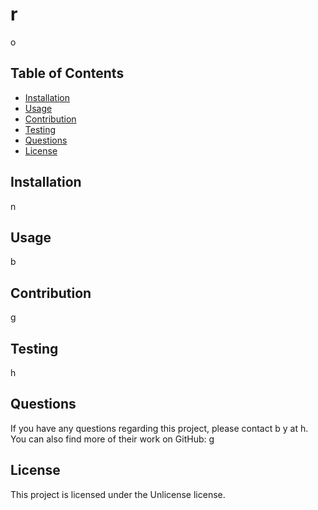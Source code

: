 # r

o

## Table of Contents

- [Installation](#installation)
- [Usage](#usage)
- [Contribution](#contribution)
- [Testing](#testing)
- [Questions](#questions)
- [License](#license)

## Installation
n

## Usage
b

## Contribution
g

## Testing
h

## Questions
If you have any questions regarding this project, please contact b y at h. You can also find more of their work on GitHub: [g](https://github.com/g)

## License
This project is licensed under the Unlicense license.


